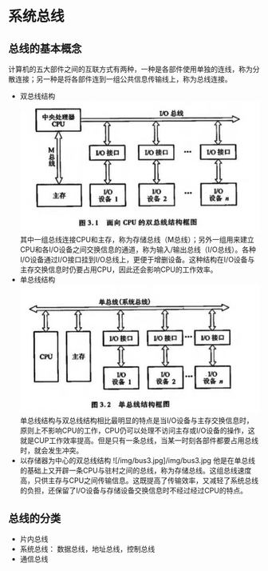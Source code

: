 # 系统总线
## 总线的基本概念
计算机的五大部件之间的互联方式有两种，一种是各部件使用单独的连线，称为分散连接；另一种是将各部件连到一组公共信息传输线上，称为总线连接。
- 双总线结构
![/img/bus1.jpg](/img/bus1.jpg)
其中一组总线连接CPU和主存，称为存储总线（M总线）；另外一组用来建立CPU和各I/O设备之间交换信息的通道，称为输入/输出总线（I/O总线）。各种I/O设备通过I/O接口挂到I/O总线上，更便于增删设备。这种结构在I/O设备与主存交换信息时仍要占用CPU，因此还会影响CPU的工作效率。
- 单总线结构
![/img/bus2.jpg](/img/bus2.jpg)
单总线结构与双总线结构相比最明显的特点是当I/O设备与主存交换信息时，原则上不影响CPU的工作，CPU仍可以处理不访问主存或I/O设备的操作，这就是CUP工作效率提高。但是只有一条总线，当某一时刻各部件都要占用总线时，就会发生冲突。
- 以存储器为中心的双总线结构
![/img/bus3.jpg]/img/bus3.jpg
他是在单总线的基础上又开辟一条CPU与驻村之间的总线，称为存储总线。这组总线速度高，只供主存与CPU之间传输信息。这既提高了传输效率，又减轻了系统总线的负担，还保留了I/O设备与存储设备交换信息时不经过经过CPU的特点。

## 总线的分类
- 片内总线
- 系统总线： 数据总线，地址总线，控制总线
- 通信总线
